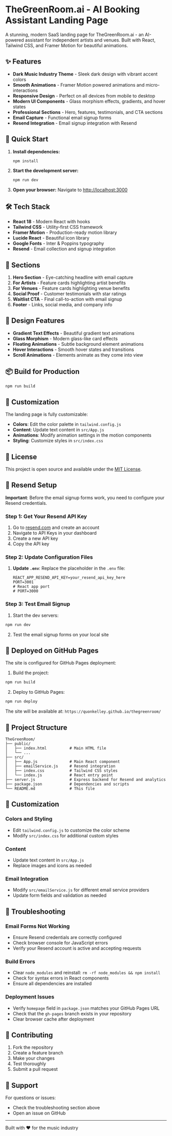 # TheGreenRoom.ai - AI Booking Assistant Landing Page

A stunning, modern SaaS landing page for TheGreenRoom.ai - an AI-powered assistant for independent artists and venues. Built with React, Tailwind CSS, and Framer Motion for beautiful animations.

## ✨ Features

- **Dark Music Industry Theme** - Sleek dark design with vibrant accent colors
- **Smooth Animations** - Framer Motion powered animations and micro-interactions
- **Responsive Design** - Perfect on all devices from mobile to desktop
- **Modern UI Components** - Glass morphism effects, gradients, and hover states
- **Professional Sections** - Hero, features, testimonials, and CTA sections
- **Email Capture** - Functional email signup forms
- **Resend Integration** - Email signup integration with Resend

## 🚀 Quick Start

1. **Install dependencies:**
   ```bash
   npm install
   ```

2. **Start the development server:**
   ```bash
   npm run dev
   ```

3. **Open your browser:**
   Navigate to [http://localhost:3000](http://localhost:3000)

## 🛠️ Tech Stack

- **React 18** - Modern React with hooks
- **Tailwind CSS** - Utility-first CSS framework
- **Framer Motion** - Production-ready motion library
- **Lucide React** - Beautiful icon library
- **Google Fonts** - Inter & Poppins typography
- **Resend** - Email collection and signup integration

## 📱 Sections

1. **Hero Section** - Eye-catching headline with email capture
2. **For Artists** - Feature cards highlighting artist benefits
3. **For Venues** - Feature cards highlighting venue benefits
4. **Social Proof** - Customer testimonials with star ratings
5. **Waitlist CTA** - Final call-to-action with email signup
6. **Footer** - Links, social media, and company info

## 🎨 Design Features

- **Gradient Text Effects** - Beautiful gradient text animations
- **Glass Morphism** - Modern glass-like card effects
- **Floating Animations** - Subtle background element animations
- **Hover Interactions** - Smooth hover states and transitions
- **Scroll Animations** - Elements animate as they come into view

## 📦 Build for Production

```bash
npm run build
```

## 🎯 Customization

The landing page is fully customizable:

- **Colors**: Edit the color palette in `tailwind.config.js`
- **Content**: Update text content in `src/App.js`
- **Animations**: Modify animation settings in the motion components
- **Styling**: Customize styles in `src/index.css`

## 📄 License

This project is open source and available under the [MIT License](LICENSE).

## 📧 Resend Setup

**Important**: Before the email signup forms work, you need to configure your Resend credentials.

### Step 1: Get Your Resend API Key

1. Go to [resend.com](https://resend.com) and create an account
2. Navigate to API Keys in your dashboard
3. Create a new API key
4. Copy the API key

### Step 2: Update Configuration Files

1. **Update `.env`**:
   Replace the placeholder in the `.env` file:
   ```env
   REACT_APP_RESEND_API_KEY=your_resend_api_key_here
   PORT=3001
   # React app port
   # PORT=3000
   ```

### Step 3: Test Email Signup

1. Start the dev servers:
```bash
npm run dev
```

2. Test the email signup forms on your local site

## 🚀 Deployed on GitHub Pages

The site is configured for GitHub Pages deployment:

1. Build the project:
```bash
npm run build
```

2. Deploy to GitHub Pages:
```bash
npm run deploy
```

The site will be available at: `https://quonkelley.github.io/thegreenroom/`

## 📄 Project Structure

```
TheGreenRoom/
├── public/
│   ├── index.html          # Main HTML file
│   └── ...
├── src/
│   ├── App.js              # Main React component
│   ├── emailService.js     # Resend integration
│   ├── index.css           # Tailwind CSS styles
│   └── index.js            # React entry point
├── server.js               # Express backend for Resend and analytics
├── package.json            # Dependencies and scripts
└── README.md               # This file
```

## 🎯 Customization

### Colors and Styling
- Edit `tailwind.config.js` to customize the color scheme
- Modify `src/index.css` for additional custom styles

### Content
- Update text content in `src/App.js`
- Replace images and icons as needed

### Email Integration
- Modify `src/emailService.js` for different email service providers
- Update form fields and validation as needed

## 🤔 Troubleshooting

### Email Forms Not Working
- Ensure Resend credentials are correctly configured
- Check browser console for JavaScript errors
- Verify your Resend account is active and accepting requests

### Build Errors
- Clear `node_modules` and reinstall: `rm -rf node_modules && npm install`
- Check for syntax errors in React components
- Ensure all dependencies are installed

### Deployment Issues
- Verify `homepage` field in `package.json` matches your GitHub Pages URL
- Check that the `gh-pages` branch exists in your repository
- Clear browser cache after deployment

## 🤝 Contributing

1. Fork the repository
2. Create a feature branch
3. Make your changes
4. Test thoroughly
5. Submit a pull request

## 🤖 Support

For questions or issues:
- Check the troubleshooting section above
- Open an issue on GitHub

---

Built with ❤️ for the music industry 